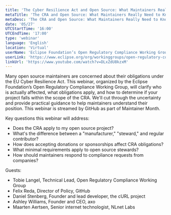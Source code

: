 ```yaml
---
title: 'The Cyber Resilience Act and Open Source: What Maintainers Really Need to Know'
metaTitle: 'The CRA and Open Source: What Maintainers Really Need to Know'
metaDesc: 'The CRA and Open Source: What Maintainers Really Need to Know'
date: '05/27'
UTCStartTime: '16:00'
UTCEndTime: '17:00'
type: 'webinar'
language: 'English'
location: 'Virtual'
userName: 'Eclipse Foundation’s Open Regulatory Compliance Working Group'
userLink: 'https://www.eclipse.org/org/workinggroups/open-regulatory-compliance-charter.php'
linkUrl: 'https://www.youtube.com/watch?v=DLxZdU8kzxM'
---
```


Many open source maintainers are concerned about their obligations under the EU Cyber Resilience Act. This webinar, organized by the Eclipse Foundation’s Open Regulatory Compliance Working Group, will clarify who is actually affected, what obligations apply, and how to determine if your project falls within the scope of the CRA. We'll cut through the uncertainty and provide practical guidance to help maintainers understand their position. This webinar is streamed by GitHub as part of Maintainer Month.

Key questions this webinar will address:
- Does the CRA apply to my open source project?
- What's the difference between a "manufacturer," "steward," and regular contributor?
- How does accepting donations or sponsorships affect CRA obligations?
- What minimal requirements apply to open source stewards?
- How should maintainers respond to compliance requests from companies?

Guests: 
- Tobie Langel, Technical Lead, Open Regulatory Compliance Working Group
- Felix Reda, Director of Policy, GitHub
- Daniel Stenberg, Founder and lead developer, the cURL project 
- Ashley Williams, Founder and CEO, axo
- Maarten Aertsen, Senior internet technologist, NLnet Labs
